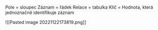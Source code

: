 Pole = sloupec
Záznam = řádek
Relace = tabulka
Klíč = Hodnota, která jednoznačně identifikuje záznam

![[Pasted image 20221122173819.png]]

